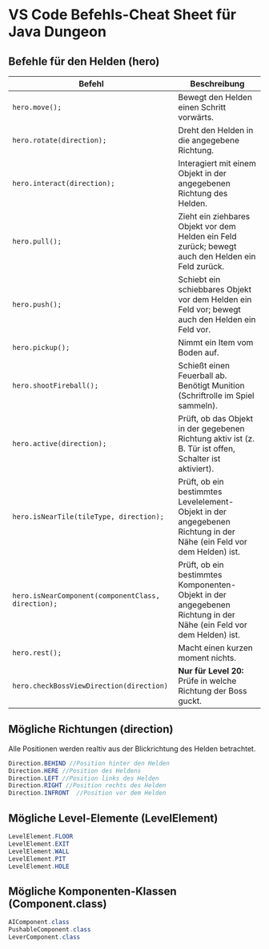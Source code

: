 # VS Code Befehls-Cheat Sheet für Java Dungeon

## Befehle für den Helden (hero)

| Befehl                                             | Beschreibung                                                                                                       |
|----------------------------------------------------| ------------------------------------------------------------------------------------------------------------------ |
| `hero.move();`                                     | Bewegt den Helden einen Schritt vorwärts.                                                                          |
| `hero.rotate(direction);`                          | Dreht den Helden in die angegebene Richtung.                                                                       |
| `hero.interact(direction);`                        | Interagiert mit einem Objekt in der angegebenen Richtung des Helden.                                               |
| `hero.pull();`                                     | Zieht ein ziehbares Objekt vor dem Helden ein Feld zurück; bewegt auch den Helden ein Feld zurück.                 |
| `hero.push();`                                     | Schiebt ein schiebbares Objekt vor dem Helden ein Feld vor; bewegt auch den Helden ein Feld vor.                   |
| `hero.pickup();`                                   | Nimmt ein Item vom Boden auf.                                                                                      |
| `hero.shootFireball();`                            | Schießt einen Feuerball ab. Benötigt Munition (Schriftrolle im Spiel sammeln).                                     |
| `hero.active(direction);`                          | Prüft, ob das Objekt in der gegebenen Richtung aktiv ist (z. B. Tür ist offen, Schalter ist aktiviert).            |
| `hero.isNearTile(tileType, direction);`            | Prüft, ob ein bestimmtes Levelelement-Objekt in der angegebenen Richtung in der Nähe (ein Feld vor dem Helden) ist.|
| `hero.isNearComponent(componentClass, direction);` | Prüft, ob ein bestimmtes Komponenten-Objekt in der angegebenen Richtung in der Nähe (ein Feld vor dem Helden) ist. |
| `hero.rest();`                                     | Macht einen kurzen moment nichts.                                                                                  |
| `hero.checkBossViewDirection(direction)`           | **Nur für Level 20:** Prüfe in welche Richtung der Boss guckt.                                                     |

<div style="page-break-after: always;"></div>

## Mögliche Richtungen (direction)

Alle Positionen werden realtiv aus der Blickrichtung des Helden betrachtet. 

```java
Direction.BEHIND //Position hinter den Helden
Direction.HERE //Position des Heldens
Direction.LEFT //Position links des Helden
Direction.RIGHT //Position rechts des Helden
Direction.INFRONT  //Position vor dem Helden
```

## Mögliche Level-Elemente (LevelElement)

```java
LevelElement.FLOOR
LevelElement.EXIT
LevelElement.WALL
LevelElement.PIT
LevelElement.HOLE
```

## Mögliche Komponenten-Klassen (Component.class)

```java
AIComponent.class
PushableComponent.class
LeverComponent.class
```
